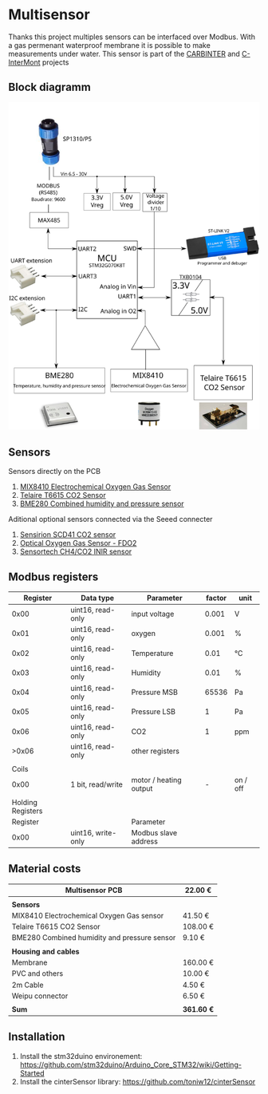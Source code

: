 # Multisensor

Thanks this project multiples sensors can be interfaced over Modbus. With a gas permenant waterproof membrane it is possible to make measurements under water.
This sensor is part of the [CARBINTER](https://www.creaf.cat/perturbations-carbon-cycle-high-mountain-watersheds-under-more-intermittent-hydrology) and [C-InterMont](https://www.creaf.cat/impact-climate-enhanced-hydrological-intermittency-carbon-cycle-high-mountain-watersheds) projects

## Block diagramm

<img src="https://raw.githubusercontent.com/toniw12/multisensor/main/hardware/Block%20diagramm.svg">

## Sensors
Sensors directly on the PCB
1. [MIX8410 Electrochemical Oxygen Gas Sensor](https://wiki.seeedstudio.com/Grove-Gas_Sensor-O2-MIX8410/)
1. [Telaire T6615 CO2 Sensor](https://www.amphenol-sensors.com/en/telaire/co2/525-co2-sensor-modules/319-t6615)
1. [BME280 Combined humidity and pressure sensor](https://www.bosch-sensortec.com/products/environmental-sensors/humidity-sensors-bme280/)

Aditional optional sensors connected via the Seeed connecter
1. [Sensirion SCD41 CO2 sensor](https://sensirion.com/products/catalog/SCD41/)
1. [Optical Oxygen Gas Sensor - FDO2](https://www.pyroscience.com/en/products/all-meters/fdo2)
1. [Sensortech CH4/CO2 INIR sensor](https://www.mouser.com/catalog/specsheets/Amphenol_11212018_DS-0229%20(INIR%20Datasheet)%20V8%20October%202018.pdf)


## Modbus registers

| Register          | Data type          | Parameter              | factor | unit     |
| ----------------- | ------------------ | ---------------------- | ------ | -------- |
| 0x00              | uint16, read-only  | input voltage          | 0.001  | V        |
| 0x01              | uint16, read-only  | oxygen                 | 0.001  | %        |
| 0x02              | uint16, read-only  | Temperature            | 0.01   | °C       |
| 0x03              | uint16, read-only  | Humidity               | 0.01   | %        |
| 0x04              | uint16, read-only  | Pressure MSB           | 65536  | Pa       |
| 0x05              | uint16, read-only  | Pressure LSB           | 1      | Pa       |
| 0x06              | uint16, read-only  | CO2                    | 1      | ppm      |
| \>0x06            | uint16, read-only  | other registers        |        |          |
|                   |                    |                        |        |          |
| Coils             |                    |                        |        |          |
| 0x00              | 1 bit, read/write  | motor / heating output | \-     | on / off |
|                   |                    |                        |        |          |
| Holding Registers |                    |                        |        |          |
| Register          |                    | Parameter              |        |          |
| 0x00              | uint16, write-only | Modbus slave address   |        |          |

## Material costs

| Multisensor PCB                              | 22.00 €      |
| -------------------------------------------- | ------------ |
|                                              |              |
| **Sensors**                                  |              |
| MIX8410 Electrochemical Oxygen Gas sensor    | 41.50 €      |
| Telaire T6615 CO2 Sensor                     | 108.00 €     |
| BME280 Combined humidity and pressure sensor | 9.10 €       |
|                                              |              |
| **Housing and cables**                       |              |
| Membrane                                     | 160.00 €     |
| PVC and others                               | 10.00 €      |
| 2m Cable                                     | 4.50 €       |
| Weipu connector                              | 6.50 €       |
|                                              |              |
| **Sum**                                      | **361.60 €** |

## Installation

1. Install the stm32duino environement: https://github.com/stm32duino/Arduino_Core_STM32/wiki/Getting-Started
2. Install the cinterSensor library: https://github.com/toniw12/cinterSensor
